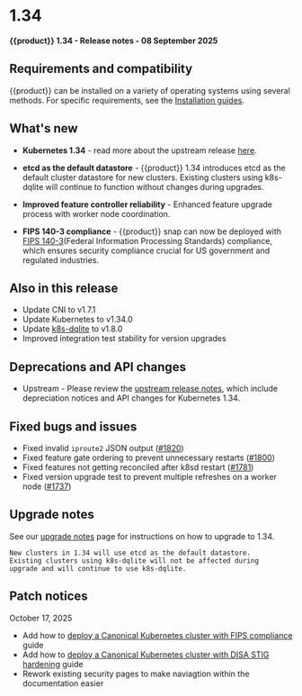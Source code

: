 # 1.34

**{{product}} 1.34 - Release notes - 08 September 2025**

## Requirements and compatibility

{{product}} can be installed on a variety of operating systems using 
several methods. For specific requirements, see the [Installation guides].

## What's new

- **Kubernetes 1.34** - read more about the upstream release [here].

- **etcd as the default datastore** - {{product}} 1.34 introduces etcd as 
the default cluster datastore for new clusters. Existing clusters using 
k8s-dqlite will continue to function without changes during upgrades.

- **Improved feature controller reliability** - Enhanced feature upgrade 
process with worker node coordination.

- **FIPS 140-3 compliance** - {{product}} snap can now be deployed with
[FIPS 140-3](Federal Information Processing
Standards) compliance, which ensures security compliance crucial for US
government and regulated industries.

## Also in this release

- Update CNI to v1.7.1
- Update Kubernetes to v1.34.0
- Update [k8s-dqlite] to v1.8.0
- Improved integration test stability for version upgrades

## Deprecations and API changes

- Upstream - Please review the
[upstream release notes][upstream-changelog-1.34], which include depreciation
notices and API changes for Kubernetes 1.34.

## Fixed bugs and issues

- Fixed invalid `iproute2` JSON output ([#1820])
- Fixed feature gate ordering to prevent unnecessary restarts ([#1800])
- Fixed features not getting reconciled after k8sd restart ([#1781])
- Fixed version upgrade test to prevent multiple refreshes on a worker 
node ([#1737])

## Upgrade notes

See our [upgrade notes] page for instructions on how to upgrade to 1.34.

```{note}
New clusters in 1.34 will use etcd as the default datastore. 
Existing clusters using k8s-dqlite will not be affected during 
upgrade and will continue to use k8s-dqlite.
```

## Patch notices

October 17, 2025

- Add how to [deploy a Canonical Kubernetes cluster with FIPS compliance] guide
- Add how to [deploy a Canonical Kubernetes cluster with DISA STIG hardening] 
guide
- Rework existing security pages to make naviagtion within the documentation 
easier 

<!-- LINKS -->
[deploy a Canonical Kubernetes cluster with DISA STIG hardening]: /snap/howto/install/disa-stig.md
[deploy a Canonical Kubernetes cluster with FIPS compliance]: /snap/howto/install/fips.md
[FIPS 140-3]: https://csrc.nist.gov/pubs/fips/140-3/final
[Installation guides]: /snap/howto/install/index
[here]: https://kubernetes.io/blog/2025/08/27/kubernetes-v1-34-release/
[upstream-changelog-1.34]: https://github.com/kubernetes/kubernetes/blob/master/CHANGELOG/CHANGELOG-1.34.md#deprecation
[k8s-dqlite]: https://github.com/canonical/k8s-dqlite
[upgrade notes]: /snap/reference/upgrading/

<!-- PR -->
[#1820]: https://github.com/canonical/k8s-snap/pull/1820
[#1800]: https://github.com/canonical/k8s-snap/pull/1800
[#1781]: https://github.com/canonical/k8s-snap/pull/1781
[#1737]: https://github.com/canonical/k8s-snap/pull/1737
